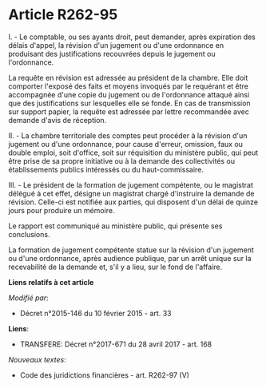 # Article R262-95

I. - Le comptable, ou ses ayants droit, peut demander, après expiration des délais d'appel, la révision d'un jugement ou
d'une ordonnance en produisant des justifications recouvrées depuis le jugement ou l'ordonnance. 

La requête en révision est adressée au président de la chambre. Elle doit comporter l'exposé des faits et moyens invoqués par
le requérant et être accompagnée d'une copie du jugement ou de l'ordonnance attaqué ainsi que des justifications sur
lesquelles elle se fonde. En cas de transmission sur support papier, la requête est adressée par lettre recommandée avec
demande d'avis de réception. 

II. - La chambre territoriale des comptes peut procéder à la révision d'un jugement ou d'une ordonnance, pour cause d'erreur,
omission, faux ou double emploi, soit d'office, soit sur réquisition du ministère public, qui peut être prise de sa propre
initiative ou à la demande des collectivités ou établissements publics intéressés ou du haut-commissaire. 

III. - Le président de la formation de jugement compétente, ou le magistrat délégué à cet effet, désigne un magistrat chargé
d'instruire la demande de révision. Celle-ci est notifiée aux parties, qui disposent d'un délai de quinze jours pour produire
un mémoire. 

Le rapport est communiqué au ministère public, qui présente ses conclusions. 

La formation de jugement compétente statue sur la révision d'un jugement ou d'une ordonnance, après audience publique, par un
arrêt unique sur la recevabilité de la demande et, s'il y a lieu, sur le fond de l'affaire.

**Liens relatifs à cet article**

_Modifié par_:

  - Décret n°2015-146 du 10 février 2015 - art. 33

**Liens**:

  - TRANSFERE: Décret n°2017-671 du 28 avril 2017 - art. 168

_Nouveaux textes_:

  - Code des juridictions financières - art. R262-97 (V)
